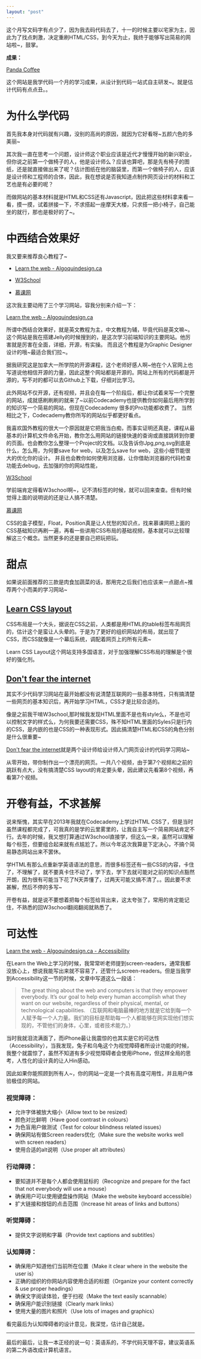 ```yaml
---
layout: "post"
---
```


这个月写文码字有点少了，因为我去码代码去了，十一的时候主要以宅家为主，因此为了找点刺激，决定重刷HTML/CSS，到今天为止，我终于能够写出简易的网站啦~，鼓掌。 

**成果：**

[Panda Coffee](https://pandaqr.github.io/panda-coffee-website/)

这个网站是我学代码一个月的学习成果，从设计到代码一站式自主研发~。就是估计代码有点点丑。。


# 为什么学代码

首先我本身对代码就有兴趣，没别的高尚的原因，就因为它好看呀~五颜六色的多美丽~

其次我一直在思考一个问题，设计师这个职业应该是近代才慢慢开始的新兴职业，但你说之前第一个做椅子的人，他是设计师么？应该也算吧，那是先有椅子的图纸，还是就直接做出来了呢？估计图纸在他的脑袋里，而第一个做椅子的人，应该是设计师和工程师的合体，因此，我在想说是否我知道点制作网页设计的材料和工艺也是有必要的呢？

而做网站的基本材料就是HTML和CSS还有Javascript，因此把这些材料拿来看一看，摸一摸，试着拼接一下，不求搭起一座摩天大楼，只求搭一把小椅子，自己能坐的就行，那也是极好的了~。


# 中西结合效果好

我又要来推荐良心教程了~

* [Learn the web - Algoquindesign.ca](https://learn-the-web.algonquindesign.ca/topics)

* [W3School](http://www.w3school.com.cn/html/)
* [慕课网](http://www.imooc.com)

这次我主要动用了三个学习网站，容我分别来介绍一下：

[Learn the web - Algoquindesign.ca](https://learn-the-web.algonquindesign.ca/topics)

所谓中西结合效果好，就是英文教程为主，中文教程为辅，毕竟代码是英文嘛~。这个网站是我在搭建Jelly的时候搜到的，是这次学习前端知识的主要网站。他厉害就是厉害在全面，详细，开源，有实操。 而且这个教程是为Graphic Designer设计的哦~最适合我们拉~。

据我研究这是加拿大一所学院的开源课程，这个老师好感人啊~他在个人官网上也写道说他相信开源的力量，因此这整个网站都是开源的。网站上所有的代码都是开源的，写不对的都可以去Github上下载，仔细对比学习。

此外网站不仅开源，还有视频，并且会在每一个阶段后，都让你试着来写一个完整的网站，成就感刷刷刷的就来了~以前Codecademy也提供教你如何最后用所学到的知识写一个简易的网站，但现在Codecademy 很多的Pro功能都收费了。 当然相比之下，Codecademy教你所写的网站似乎都更好看点。

我喜欢国外教程的很大一个原因就是它把我当白痴，而事实证明还真是，课程从最基本的计算机文件命名开始，教你怎么用网站的链接快速的查询或直接跳转到你要的页面。也会教你怎么整理一个Project的文档。以及告诉你Jpg,png,svg到底是什么，怎么用，为何要save for web，以及怎么save for web，这些小细节能很大的优化你的设计。 并且也会教你如何使用浏览器，让你借助浏览器的代码检查功能去debug，去加强的你的网站性能，

[W3School](http://www.w3school.com.cn/html/)

学前端肯定得看W3school啊~，记不清标签的时候，就可以回来查查。但有时候觉得上面的说明说的还是让人搞不清楚。

[慕课网](http://www.imooc.com)

CSS的盒子模型，Float，Position真是让人忧愁的知识点，找来慕课网把上面的CSS基础知识再刷一遍，再看一些讲用CSS布局的基础视频，基本就可以比较理解这三个概念。当然更多的还是要自己把玩把玩。 


# 甜点

如果说前面推荐的三款是肉食加蔬菜的话，那用完之后我们也应该来一点甜点~推荐两个小而美的学习网站~

## [Learn CSS layout](http://learnlayout.com)

CSS布局是一个大头，据说在CSS之前，人类都是用HTML的table标签布局网页的，估计这个是蛮让人头晕的。于是为了更好的组织网站的布局，就出现了CSS，而CSS就像是一个幕后系统，调配着网页上的所有元素~

Learn CSS Layout这个网站支持多国语言，对于加强理解CSS布局的理解是个很好的强化剂。


## [Don't fear the internet](http://www.dontfeartheinternet.com)

其实不少代码学习网站在最开始都没有说清楚互联网的一些基本特性，只有搞清楚一些网页的基本知识后，再开始学习HTML，CSS才是比较合适的。

像是之前我干啃W3school,那时候我发现HTML里面不是也有style么，不是也可以控制文字的样式么，为何我要还需要CSS，殊不知HTML里面的Syles只是行内的CSS，是内嵌的也是CSS的一种表现形式。因此搞清楚HTML和CSS的角色分别是什么很重要~


[Don't fear the internet](http://www.dontfeartheinternet.com)就是两个设计师给设计师入门网页设计的代码学习网站~

从零开始，带你制作出一个漂亮的网页。一共八个视频，由于第7个视频和之前的跳跃有点大，没有搞清楚CSS layout的肯定要头晕，因此建议先看第8个视频，再看第7个视频。


# 开卷有益，不求甚解

说来惭愧，其实早在2013年我就在Codecademy上学过HTML CSS了，但是当时虽然课程都完成了，可我真的是学的云里雾里的，让我自主写一个简易网站肯定不行。去年的时候，我又想打算通过W3school直接学，但这么一来，虽然可以理解每个标签，但要组合起来就有点尴尬了。所以今年这次我算是下定决心，不搞个简易静态网站出来不罢休。 

学HTML有那么点重新学英语语法的意思，而很多标签还有一些CSS的内容，卡住了，不理解了，就不要真卡住不动了，学下去，学下去就可能对之前的知识点豁然开朗，因为很有可能当下花了N天弄懂了，过两天可能又搞不清了。。因此要不求甚解，然后不停的多写~

开卷有益，就是说不要想着把每个标签给背出来，这太夸张了，常用的肯定能记住，不熟悉的回W3school翻阅翻阅就熟悉了。 

# 可达性

[Learn the web - Algoquindesign.ca - Accessibility](https://learn-the-web.algonquindesign.ca/topics/accessibility/)

在Learn the Web上学习的时候，我常常听老师提到screen-readers，通常我都没放心上，想说我能写出来就不容易了，还管什么screen-readers。但是当我学到Accessibility这一节的时候，文章中写道这么一段话：

> The great thing about the web and computers is that they empower everybody. It’s our goal to help every human accomplish what they want on our website, regardless of their physical, mental, or technological capabilities.
（互联网和电脑最棒的地方就是它给到每一个人赋予每一个人力量。我们的目标是帮助每一个人都能够在网实现他们想实现的，不管他们的身体，心里，或者技术能力。）

当时我就泪流满面了，而iPhone最让我震惊的也其实是它的可达性（Accessibility），当我发现，兔子和乌龟这个为视觉障碍者所设计功能的时候，我整个就震惊了，虽然不知道有多少视觉障碍者会使用iPhone，但这样全局的思考，人性化的设计真的让人Hin感动。

因此如果你能照顾到所有人~，你的网站一定是一个具有高度可用性，并且用户体验极佳的网站。

### 视觉障碍：

* 允许字体被放大缩小（Allow text to be resized）
* 颜色对比鲜明（Have good contrast in colours）
* 为色盲用户做测试（Test for colour blindness related issues）
* 确保网站有做Screen readers优化（Make sure the website works well with screen readers）
* 使用合适的alt说明（Use proper alt attributes）

### 行动障碍：

* 要知道并不是每个人都会使用鼠标的（Recognize and prepare for the fact that not everybody will use a mouse）
* 确保用户可以使用键盘操作网站（Make the website keyboard accessible）
* 扩大链接和按钮的点击范围（Increase hit areas of links and buttons）


### 听觉障碍：

* 提供文字说明和字幕（Provide text captions and subtitles）


### 认知障碍：

* 确保用户知道他们当前所在位置（Make it clear where in the website the user is）
* 正确的组织的你网站内容使用合适的标题（Organize your content correctly & use proper headings）
* 确保文字阅读体验，便于扫视（Make the text easily scannable）
* 确保用户能识别链接（Clearly mark links）
* 使用大量的图片和照片（Use lots of images and graphics）

看完最后为认知障碍者的设计意见，我深觉，估计自己就是。


**************

最后的最后，让我一本正经的说一句：英语系的，不学代码天理不容，建议英语系的第二外语改成计算机语言。

